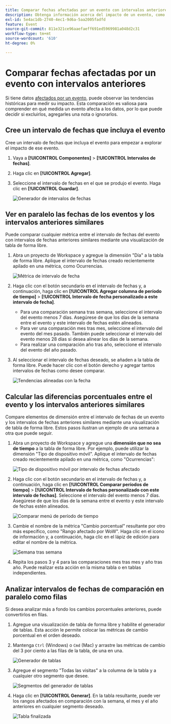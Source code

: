 ```yaml
---
title: Comparar fechas afectadas por un evento con intervalos anteriores
description: Obtenga información acerca del impacto de un evento, como un problema de implementación o una interrupción, comparándolo con las tendencias anteriores.
exl-id: 5e4ac1db-2740-4ec1-9d6a-5aa2005fadfd
feature: Event
source-git-commit: 811e321ce96aaefaeff691ed5969981a048d2c31
workflow-type: tm+mt
source-wordcount: '610'
ht-degree: 0%

---
```


# Comparar fechas afectadas por un evento con intervalos anteriores

Si tiene datos [afectados por un evento](overview.md), puede observar las tendencias históricas para medir su impacto. Esta comparación es valiosa para comprender en qué medida un evento afecta a los datos, por lo que puede decidir si excluirlos, agregarles una nota o ignorarlos.

## Cree un intervalo de fechas que incluya el evento

Cree un intervalo de fechas que incluya el evento para empezar a explorar el impacto de ese evento.

1. Vaya a **[!UICONTROL Componentes]** > **[!UICONTROL Intervalos de fechas]**.
2. Haga clic en **[!UICONTROL Agregar]**.
3. Seleccione el intervalo de fechas en el que se produjo el evento. Haga clic en **[!UICONTROL Guardar]**.

   ![Generador de intervalos de fechas](assets/date_range_builder.png)

## Ver en paralelo las fechas de los eventos y los intervalos anteriores similares

Puede comparar cualquier métrica entre el intervalo de fechas del evento con intervalos de fechas anteriores similares mediante una visualización de tabla de forma libre.

1. Abra un proyecto de Workspace y agregue la dimensión &quot;Día&quot; a la tabla de forma libre. Aplique el intervalo de fechas creado recientemente apilado en una métrica, como Ocurrencias.

   ![Métrica de intervalo de fecha](assets/date_range_metric.png)

2. Haga clic con el botón secundario en el intervalo de fechas y, a continuación, haga clic en **[!UICONTROL Agregar columna de período de tiempo]** > **[!UICONTROL Intervalo de fecha personalizado a este intervalo de fecha]**.
   * Para una comparación semana tras semana, seleccione el intervalo del evento menos 7 días. Asegúrese de que los días de la semana entre el evento y este intervalo de fechas estén alineados.
   * Para ver una comparación mes tras mes, seleccione el intervalo del evento del mes pasado. También puede seleccionar el intervalo del evento menos 28 días si desea alinear los días de la semana.
   * Para realizar una comparación año tras año, seleccione el intervalo del evento del año pasado.
3. Al seleccionar el intervalo de fechas deseado, se añaden a la tabla de forma libre. Puede hacer clic con el botón derecho y agregar tantos intervalos de fechas como desee comparar.

   ![Tendencias alineadas con la fecha](assets/date_aligned_trends.png)

## Calcular las diferencias porcentuales entre el evento y los intervalos anteriores similares

Compare elementos de dimensión entre el intervalo de fechas de un evento y los intervalos de fechas anteriores similares mediante una visualización de tabla de forma libre. Estos pasos ilustran un ejemplo de una semana a otra que puede seguir.

1. Abra un proyecto de Workspace y agregue una **dimensión que no sea de tiempo** a la tabla de forma libre. Por ejemplo, puede utilizar la dimensión &quot;Tipo de dispositivo móvil&quot;. Aplique el intervalo de fechas creado recientemente apilado en una métrica, como &quot;Ocurrencias&quot;:

   ![Tipo de dispositivo móvil por intervalo de fechas afectado](assets/mobile_device_type.png)

2. Haga clic con el botón secundario en el intervalo de fechas y, a continuación, haga clic en **[!UICONTROL Comparar períodos de tiempo]** > **[!UICONTROL Intervalo de fechas personalizado con este intervalo de fechas]**. Seleccione el intervalo del evento menos 7 días. Asegúrese de que los días de la semana entre el evento y este intervalo de fechas estén alineados.

   ![Comparar menú de período de tiempo](assets/compare_time_custom.png)

3. Cambie el nombre de la métrica &quot;Cambio porcentual&quot; resultante por otro más específico, como &quot;Rango afectado por WoW&quot;. Haga clic en el icono de información y, a continuación, haga clic en el lápiz de edición para editar el nombre de la métrica.

   ![Semana tras semana](assets/wow_affected_range.png)

4. Repita los pasos 3 y 4 para las comparaciones mes tras mes y año tras año. Puede realizar esta acción en la misma tabla o en tablas independientes.

## Analizar intervalos de fechas de comparación en paralelo como filas

Si desea analizar más a fondo los cambios porcentuales anteriores, puede convertirlos en filas.

1. Agregue una visualización de tabla de forma libre y habilite el generador de tablas. Esta acción le permite colocar las métricas de cambio porcentual en el orden deseado.
2. Mantenga `Ctrl` (Windows) o `Cmd` (Mac) y arrastre las métricas de cambio del 3 por ciento a las filas de la tabla, de una en una.

   ![Generador de tablas](assets/table_builder.png)

3. Agregue el segmento &quot;Todas las visitas&quot; a la columna de la tabla y a cualquier otro segmento que desee.

   ![Segmentos del generador de tablas](assets/table_builder_segments.png)

4. Haga clic en **[!UICONTROL Generar]**. En la tabla resultante, puede ver los rangos afectados en comparación con la semana, el mes y el año anteriores en cualquier segmento deseado.

   ![Tabla finalizada](assets/table_builder_finished.png)
